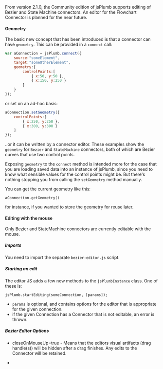 From version 2.1.0, the Community edition of jsPlumb supports editing of Bezier and State Machine connectors.
An editor for the Flowchart Connector is planned for the near future.

#### Geometry

The basic new concept that has been introduced is that a connector can have `geometry`. This can be provided in a `connect` call:

```javascript
var aConnection = jsPlumb.connect({
    source:"someElement",
    target:"someOtherElement",
    geometry:{
        controlPoints:[
            { x:50, y:50 },
            { x:150, y:250 }
        ]
    }
});
```

or set on an ad-hoc basis:

```javascript
aConnection.setGeometry({
    controlPoints:[
        { x:250, y:250 },
        { x:300, y:300 }
    ]
});
```

..or it can be written by a connector editor. These examples show the `geometry` for `Bezier` and `StateMachine` connectors,
 both of which are Bezier curves that use two control points.
 
Exposing `geometry` to the `connect` method is intended more for the case that you are loading saved data into an instance
of jsPlumb, since you need to know what sensible values for the control points might be. But there's nothing stopping you
from calling the `setGeometry` method manually.

You can get the current geometry like this:

```
aConnection.getGeometry()
```

for instance, if you wanted to store the geometry for reuse later.
 
#### Editing with the mouse
 
Only Bezier and StateMachine connectors are currently editable with the mouse.
 
##### Imports
 
 You need to import the separate `bezier-editor.js` script. 
 
##### Starting an edit
 
 The editor JS adds a few new methods to the `jsPlumbInstance` class.  One of these is:
 
 ```
 jsPlumb.startEditing(someConnection, [params]);
 ```
 
- `params` is optional, and contains options for the editor that is appropriate for the given connection.
- if the given Connection has a Connector that is not editable, an error is thrown.
 
 ##### Bezier Editor Options
 
- closeOnMouseUp=true - Means that the editors visual artifacts (drag handle(s)) will be hidden after a drag finishes. Any
  edits to the Connector will be retained. 
   
- 
         
        
    